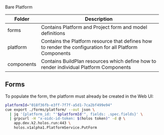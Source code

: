 Bare Platform

| Folder     | Description                                                                                             |
| -          | -                                                                                                       |
| forms      | Contains Platform and Project form and model definitions                                                |
| platform   | Contains the Platform resource that defines how to render the configuration for all Platform Components |
| components | Contains BuildPlan resources which define how to render individual Platform Components                  |

## Forms

To populate the form, the platform must already be created in the Web UI:

```bash
platformId="018f36fb-e3ff-7f7f-a5d1-7ca2bf499e94"
cue export ./forms/platform/ --out json \
  | jq '{platform_id: "'$platformId'", fields: .spec.fields}' \
  | grpcurl -H "x-oidc-id-token: $(holos token)" -d @ \
    app.dev.k2.holos.run:443 \
    holos.v1alpha1.PlatformService.PutForm
```
